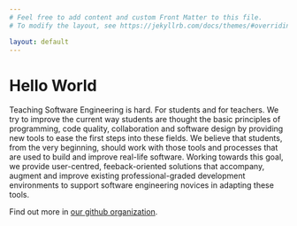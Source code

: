 ```yaml
---
# Feel free to add content and custom Front Matter to this file.
# To modify the layout, see https://jekyllrb.com/docs/themes/#overriding-theme-defaults

layout: default
---
```


# Hello World

Teaching Software Engineering is hard. For students and for teachers. We try to improve the current way students are thought the basic principles of programming, code quality, collaboration and software design by providing new tools to ease the first steps into these fields. We believe that students, from the very beginning, should work with those tools and processes that are used to build and improve real-life software. Working towards this goal, we provide user-centred, feeback-oriented solutions that accompany, augment and improve existing professional-graded development environments to support software engineering novices in adapting these tools. 

Find out more in [our github organization](https://github.com/Software-Engineering-Education-Tools).